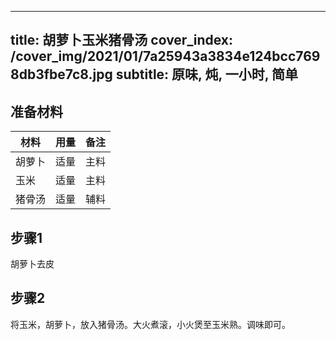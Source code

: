 
---
title: 胡萝卜玉米猪骨汤
cover_index: /cover_img/2021/01/7a25943a3834e124bcc7698db3fbe7c8.jpg
subtitle: 原味, 炖, 一小时, 简单
---

## 准备材料

| 材料     | 用量 | 备注|
| ------- | ----- | --- |
| 胡萝卜 | 适量| 主料 |
| 玉米 | 适量| 主料 |
| 猪骨汤 | 适量| 辅料 |

## 步骤1

胡萝卜去皮

## 步骤2

将玉米，胡萝卜，放入猪骨汤。大火煮滚，小火煲至玉米熟。调味即可。

